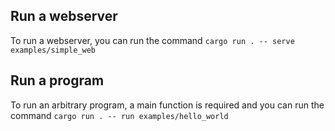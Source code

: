 ## Run a webserver
To run a webserver, you can run the command `cargo run . -- serve examples/simple_web`

## Run a program
To run an arbitrary program, a main function is required and you can run the command `cargo run . -- run examples/hello_world`